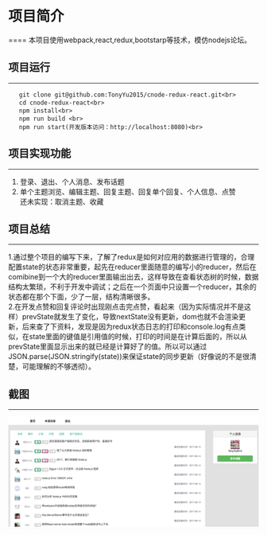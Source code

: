 # 项目简介<br>
====
  本项目使用webpack,react,redux,bootstarp等技术，模仿nodejs论坛。<br>

## 项目运行<br>
----
```
   git clone git@github.com:TonyYu2015/cnode-redux-react.git<br>
   cd cnode-redux-react<br>
   npm install<br>
   npm run build <br>
   npm run start(开发版本访问：http://localhost:8080)<br>
   ```
   
## 项目实现功能<br>
----
1. 登录、退出、个人消息、发布话题
2. 单个主题浏览、编辑主题、回复主题、回复单个回复、个人信息、点赞<br>
还未实现：取消主题、收藏


## 项目总结<br>
----
1.通过整个项目的编写下来，了解了redux是如何对应用的数据进行管理的，合理配置state的状态非常重要，起先在reducer里面随意的编写小的reducer，然后在comibine到一个大的reducer里面输出出去，这样导致在查看状态树的时候，数据结构太繁琐，不利于开发中调试；之后在一个页面中只设置一个reducer，其余的状态都在那个下面，少了一层，结构清晰很多。<br>
2.在开发点赞和回复评论时出现刚点击完点赞，看起来（因为实际情况并不是这样）prevState就发生了变化，导致nextState没有更新，dom也就不会渲染更新，后来查了下资料，发现是因为redux状态日志的打印和console.log有点类似，在state里面的键值是引用值的时候，打印的时间是在计算后面的，所以从prevState里面显示出来的就已经是计算好了的值。所以可以通过JSON.parse(JSON.stringify(state))来保证state的同步更新（好像说的不是很清楚，可能理解的不够透彻）。<br>

## 截图<br>
----
![Alt text](/static/images/首页.png)
